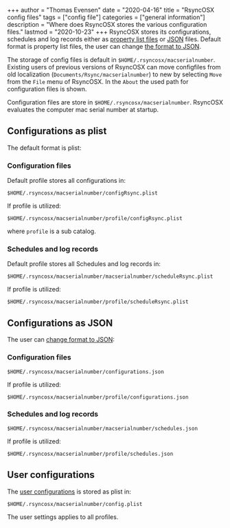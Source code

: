 +++
author = "Thomas Evensen"
date = "2020-04-16"
title =  "RsyncOSX config files"
tags = ["config file"]
categories = ["general information"]
description = "Where does RsyncOSX stores the various configuration files."
lastmod = "2020-10-23"
+++
RsyncOSX stores its configurations, schedules and log records either as [property list files](https://en.wikipedia.org/wiki/Property_list) or [JSON](https://en.wikipedia.org/wiki/JSON) files. Default format is property list files, the user can change [the format to JSON](/post/json/).

The storage of config files is default in `$HOME/.rsyncosx/macserialnumber`. Existing users of previous versions of RsyncOSX can move configfiles from old localization (`Documents/Rsync/macserialnumber`) to new by selecting `Move` from the `File` menu of RsyncOSX.  In the `About` the used path for configuration files is shown.

Configuration files are store in `$HOME/.rsyncosx/macserialnumber`. RsyncOSX evaluates the computer mac serial number at startup.

## Configurations as plist

The default format is plist:

### Configuration files

Default profile stores all configurations in:
```
$HOME/.rsyncosx/macserialnumber/configRsync.plist
```
If profile is utilized:
```
$HOME/.rsyncosx/macserialnumber/profile/configRsync.plist
```
where `profile` is a sub catalog.

### Schedules and log records

Default profile stores all Schedules and log records in:
```
$HOME/.rsyncosx/macserialnumber/macserialnumber/scheduleRsync.plist
```
If profile is utilized:
```
$HOME/.rsyncosx/macserialnumber/profile/scheduleRsync.plist
```

## Configurations as JSON

The user can [change format to JSON](/post/json/):

### Configuration files
```
$HOME/.rsyncosx/macserialnumber/configurations.json
```
If profile is utilized:
```
$HOME/.rsyncosx/macserialnumber/profile/configurations.json
```
### Schedules and log records
```
$HOME/.rsyncosx/macserialnumber/macserialnumber/schedules.json
```
If profile is utilized:
```
$HOME/.rsyncosx/macserialnumber/profile/schedules.json
```

## User configurations

The [user configurations](/post/userconfiguration/) is stored as plist in:
```
$HOME/.rsyncosx/macserialnumber/config.plist
```
The user settings applies to all profiles.
